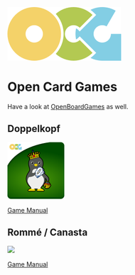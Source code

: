 ![](./logo_OCG.png)

# Open Card Games

Have a look at [OpenBoardGames](https://github.com/gembutterfly/OpenBoardGames) as well.

## Doppelkopf

![](./Doppelkopf/logo_doppelkopf_OCG.png)

[Game Manual](./Doppelkopf/README_-_Doppelkopf.md)

## Rommé / Canasta

![](./Rommé/logo_romme_OCG.png)

[Game Manual](./Rommé/README_-_Rommé.md)
